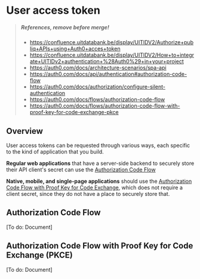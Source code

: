 # User access token

<!-- theme: danger -->

> ##### References, remove before merge!
> - https://confluence.uitdatabank.be/display/UITIDV2/Authorize+publiq+APIs+using+Auth0+acces+token
> - https://confluence.uitdatabank.be/display/UITIDV2/How+to+integrate+UITIDv2+authentication+%28Auth0%29+in+your+project
> - https://auth0.com/docs/architecture-scenarios/spa-api
> - https://auth0.com/docs/api/authentication#authorization-code-flow
> - https://auth0.com/docs/authorization/configure-silent-authentication
> - https://auth0.com/docs/flows/authorization-code-flow
> - https://auth0.com/docs/flows/authorization-code-flow-with-proof-key-for-code-exchange-pkce

## Overview

User access tokens can be requested through various ways, each specific to the kind of application that you build.

**Regular web applications** that have a server-side backend to securely store their API client's secret can use the [Authorization Code Flow](#authorization-code-flow)

**Native, mobile, and single-page applications** should use the [Authorization Code Flow with Proof Key for Code Exchange](#authorization-code-flow-with-proof-key-for-code-exchange-pkce), which does not require a client secret, since they do not have a place to securely store that.

## Authorization Code Flow

\[To do\: Document]

## Authorization Code Flow with Proof Key for Code Exchange (PKCE)

\[To do\: Document]